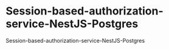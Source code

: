 # Session-based-authorization-service-NestJS-Postgres
Session-based-authorization-service-NestJS-Postgres
